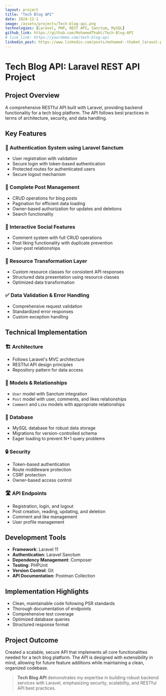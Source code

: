 ```yaml
---
layout: project
title: "Tech Blog API"
date: 2024-12-1
image: /assets/projects/Tech-blog-api.png
technologies: [Laravel, PHP, REST API, Sanctum, MySQL]
github_link: https://github.com/MohamedThabt/Tech-Blog-API
# live_link: https://yourdemo.com/tech-blog-api
linkedin_post: https://www.linkedin.com/posts/mohamed--thabet_laravel-php-backenddevelopment-activity-7272529967618359297-Z7v8?utm_source=share&utm_medium=member_desktop&rcm=ACoAAEiuH6EBSs9aBuQLFJk1C4nFPS8B1CoMYJs
---
```


# Tech Blog API: Laravel REST API Project

## Project Overview

A comprehensive RESTful API built with Laravel, providing backend functionality for a tech blog platform. The API follows best practices in terms of architecture, security, and data handling.

## Key Features

### 🔐 Authentication System using Laravel Sanctum
- User registration with validation
- Secure login with token-based authentication
- Protected routes for authenticated users
- Secure logout mechanism

### 📝 Complete Post Management
- CRUD operations for blog posts
- Pagination for efficient data loading
- Owner-based authorization for updates and deletions
- Search functionality

### 🔄 Interactive Social Features
- Comment system with full CRUD operations
- Post liking functionality with duplicate prevention
- User-post relationships

### 🧩 Resource Transformation Layer
- Custom resource classes for consistent API responses
- Structured data presentation using resource classes
- Optimized data transformation

### ✅ Data Validation & Error Handling
- Comprehensive request validation
- Standardized error responses
- Custom exception handling

## Technical Implementation

### 🏗️ Architecture
- Follows Laravel's MVC architecture
- RESTful API design principles
- Repository pattern for data access

### 🔗 Models & Relationships
- `User` model with Sanctum integration
- `Post` model with user, comments, and likes relationships
- `Comment` and `Like` models with appropriate relationships

### 💾 Database
- MySQL database for robust data storage
- Migrations for version-controlled schema
- Eager loading to prevent N+1 query problems

### 🔒 Security
- Token-based authentication
- Route middleware protection
- CSRF protection
- Owner-based access control

### 🛣️ API Endpoints
- Registration, login, and logout
- Post creation, reading, updating, and deletion
- Comment and like management
- User profile management

## Development Tools

- **Framework**: Laravel 11
- **Authentication**: Laravel Sanctum
- **Dependency Management**: Composer
- **Testing**: PHPUnit
- **Version Control**: Git
- **API Documentation**: Postman Collection

## Implementation Highlights

- Clean, maintainable code following PSR standards
- Thorough documentation of endpoints
- Comprehensive test coverage
- Optimized database queries
- Structured response format

## Project Outcome

Created a scalable, secure API that implements all core functionalities needed for a tech blog platform. The API is designed with extensibility in mind, allowing for future feature additions while maintaining a clean, organized codebase.

> **Tech Blog API** demonstrates my expertise in building robust backend services with Laravel, emphasizing security, scalability, and RESTful API best practices.